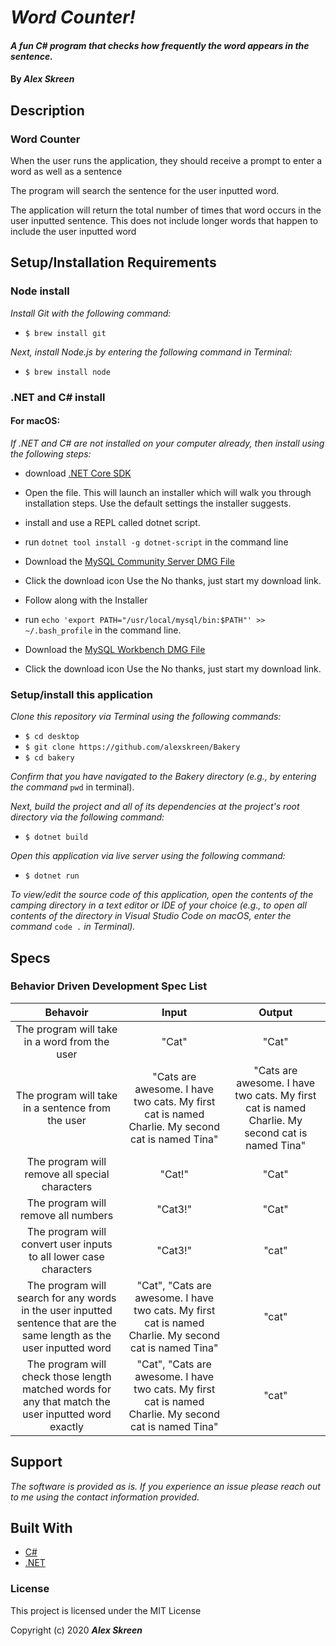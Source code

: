 # _Word Counter!_

#### _A fun C# program that checks how frequently the word appears in the sentence._

#### By _**Alex Skreen**_

## Description
### Word Counter

When the user runs the application, they should receive a prompt to enter a word as well as a sentence

The program will search the sentence for the user inputted word.

The application will return the total number of times that word occurs in the user inputted sentence. This does not include longer words that happen to include the user inputted word

## Setup/Installation Requirements


### Node install

_Install Git with the following command:_
* ``$ brew install git``

_Next, install Node.js by entering the following command in Terminal:_
* ``$ brew install node``

### .NET and C# install

#### For macOS:
_If .NET and C# are not installed on your computer already, then install using the following steps:_
* download [.NET Core SDK](https://dotnet.microsoft.com/download/dotnet-core/thank-you/sdk-2.2.106-macos-x64-installer)

* Open the file. This will launch an installer which will walk you through installation steps. Use the default settings the installer suggests.

* install and use a REPL called dotnet script.
* run ``dotnet tool install -g dotnet-script`` in the command line
* Download the [MySQL Community Server DMG File](https://dev.mysql.com/downloads/file/?id=484914)
* Click the download icon Use the No thanks, just start my download link.
* Follow along with the Installer
* run ``echo 'export PATH="/usr/local/mysql/bin:$PATH"' >> ~/.bash_profile`` in the command line.
* Download the [MySQL Workbench DMG File](https://dev.mysql.com/downloads/file/?id=484391)
* Click the download icon Use the No thanks, just start my download link.


### Setup/install this application

_Clone this repository via Terminal using the following commands:_
* ``$ cd desktop``
* ``$ git clone https://github.com/alexskreen/Bakery``
* ``$ cd bakery``

_Confirm that you have navigated to the Bakery directory (e.g., by entering the command_ ``pwd`` in terminal). 

_Next, build the project and all of its dependencies at the project's root directory via the following command:_
* ``$ dotnet build``

_Open this application via live server using the following command:_
* ``$ dotnet run``

_To view/edit the source code of this application, open the contents of the camping directory in a text editor or IDE of your choice (e.g., to open all contents of the directory in Visual Studio Code on macOS, enter the command_ ``code .`` _in Terminal)._



## Specs
### Behavior Driven Development Spec List

Behavoir | Input | Output
:---------:|:------:|:------:
| The program will take in a word from the user | "Cat" | "Cat" |
| The program will take in a sentence from the user | "Cats are awesome. I have two cats. My first cat is named Charlie. My second cat is named Tina" | "Cats are awesome. I have two cats. My first cat is named Charlie. My second cat is named Tina" |
| The program will remove all special characters | "Cat!" | "Cat" |
| The program will remove all numbers | "Cat3!" | "Cat" |
| The program will convert user inputs to all lower case characters | "Cat3!" | "cat" |
| The program will search for any words in the user inputted sentence that are the same length as the user inputted word | "Cat", "Cats are awesome. I have two cats. My first cat is named Charlie. My second cat is named Tina" | "cat" | 4 words with the same length as the user inputted word |
| The program will check those length matched words for any that match the user inputted word exactly | "Cat", "Cats are awesome. I have two cats. My first cat is named Charlie. My second cat is named Tina" | "cat" | 2 words match the user inputted word |







## Support 

_The software is provided as is. If you experience an issue please reach out to me using the contact information provided._


## Built With




* [C#](https://docs.microsoft.com/en-us/dotnet/csharp/)
* [.NET](https://dotnet.microsoft.com/)



### License

This project is licensed under the MIT License

Copyright (c) 2020 **_Alex Skreen_**
